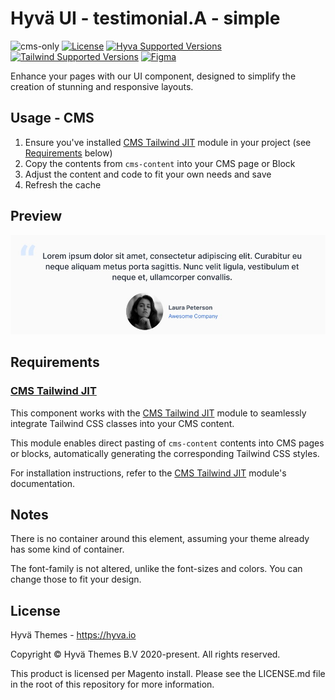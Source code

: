 # Hyvä UI - testimonial.A - simple

![cms-only]
[![License]](../../../LICENSE.md)
[![Hyva Supported Versions]](https://docs.hyva.io/hyva-ui-library/getting-started.html)
[![Tailwind Supported Versions]](https://tailwindcss.com/)
[![Figma]](https://www.figma.com/@hyva)

Enhance your pages with our UI component, designed to simplify the creation of stunning and responsive layouts.

## Usage - CMS

1. Ensure you've installed [CMS Tailwind JIT] module in your project (see [Requirements](#requirements) below)
2. Copy the contents from `cms-content` into your CMS page or Block
3. Adjust the content and code to fit your own needs and save
4. Refresh the cache

## Preview

![Preview of the Testimonial](./media/A-simple.jpg)

## Requirements

### [CMS Tailwind JIT]

This component works with the [CMS Tailwind JIT] module to seamlessly integrate Tailwind CSS classes into your CMS content.

This module enables direct pasting of `cms-content` contents into CMS pages or blocks,
automatically generating the corresponding Tailwind CSS styles.

For installation instructions, refer to the [CMS Tailwind JIT] module's documentation.

## Notes

There is no container around this element, assuming your theme already has some kind of container.

The font-family is not altered, unlike the font-sizes and colors. You can change those to fit your design.

## License

Hyvä Themes - https://hyva.io

Copyright © Hyvä Themes B.V 2020-present. All rights reserved.

This product is licensed per Magento install. Please see the LICENSE.md file in the root of this repository for more
information.

[cms-only]: https://img.shields.io/badge/cms_only-5ee8ca?style=for-the-badge
[License]: https://img.shields.io/badge/License-004d32?style=for-the-badge "Link to Hyvä License"
[Figma]: https://img.shields.io/badge/Figma-gray?style=for-the-badge&logo=Figma "Link to Figma"
[CMS Tailwind JIT]: https://docs.hyva.io/hyva-themes/cms/using-tailwind-classes-in-cms-content.html

[Hyva Supported Versions]: https://img.shields.io/badge/Hyv%C3%A4-1.2,_1.3-0A23B9?style=for-the-badge&labelColor=0A144B "Hyvä Supported Versions"
[Tailwind Supported Versions]: https://img.shields.io/badge/Tailwind-3-06B6D4?style=for-the-badge&logo=TailwindCSS "Tailwind Supported Versions"

